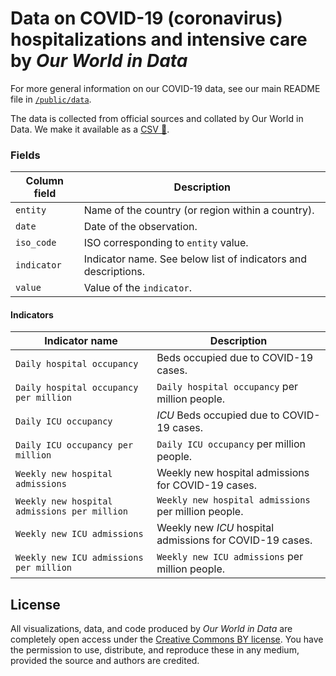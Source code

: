 # Data on COVID-19 (coronavirus) hospitalizations and intensive care by _Our World in Data_

For more general information on our COVID-19 data, see our main README file in [`/public/data`](https://github.com/owid/covid-19-data/tree/master/public/data).

The data is collected from official sources and collated by Our World in Data. We make it available as a [CSV 💾](covid-hospitalizations.csv).


### Fields

| Column field        | Description                                                                  |
|---------------------|------------------------------------------------------------------------------|
| `entity`            | Name of the country (or region within a country).                            |
| `date`                | Date of the observation.                                                     |
| `iso_code`             | ISO corresponding to `entity` value. |
| `indicator`       | Indicator name. See below list of indicators and descriptions. |
| `value`      | Value of the `indicator`. |

#### Indicators
| Indicator name | Description |
|----------------|-------------|
| `Daily hospital occupancy`                      | Beds occupied due to COVID-19 cases. |
| `Daily hospital occupancy per million`          | `Daily hospital occupancy` per million people. |
| `Daily ICU occupancy`                           | _ICU_ Beds occupied due to COVID-19 cases. |
| `Daily ICU occupancy per million`               | `Daily ICU occupancy` per million people. |
| `Weekly new hospital admissions`                 | Weekly new hospital admissions for COVID-19 cases. |
| `Weekly new hospital admissions per million`     | `Weekly new hospital admissions` per million people. |
| `Weekly new ICU admissions`                      | Weekly new _ICU_ hospital admissions for COVID-19 cases. |
| `Weekly new ICU admissions per million`          | `Weekly new ICU admissions` per million people. |


## License

All visualizations, data, and code produced by _Our World in Data_ are completely open access under the [Creative Commons BY license](https://creativecommons.org/licenses/by/4.0/). You have the permission to use, distribute, and reproduce these in any medium, provided the source and authors are credited.
